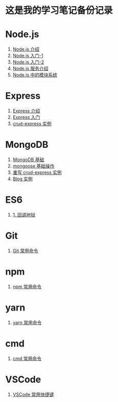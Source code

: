 <!--
 * @Author: your name
 * @Date: 2020-01-16 17:35:34
 * @LastEditTime : 2020-01-20 17:22:58
 * @LastEditors  : Please set LastEditors
 * @Description: In User Settings Edit
 * @FilePath: \Learning-Notes\README.md
 -->
# 这是我的学习笔记备份记录

# Node.js

1. [Node.js 介绍](/Node.js/Basic/1.%20Node.js%20介绍.md)
2. [Node.js 入门-1](/Node.js/Basic/2.%20Node.js%20入门-1.md) 
3. [Node.js 入门-2](/Node.js/Basic/3.%20Node.js%20入门-2.md) 
4. [Node.js 服务介绍](/Node.js/Basic/4.%20Node.js%20服务介绍.md) 
5. [Node.js 中的模块系统](/Node.js/Basic/5.%20Node.js%20中的模块系统.md)

# Express

1. [Express 介绍](/Express/notes/1.%20Express%20介绍.md) 
2. [Express 入门](/Express/notes/2.%20Express%20%20入门.md)
3. [crud-express 实例](/Express/notes/3.%20crud-express%20实例.md)

# MongoDB

1. [MongoDB 基础](/MongoDB/notes/1.%20MongoDB%20基础.md)
2. [mongoose 基础操作](/MongoDB/notes/2.%20mongoose%20基础操作.md)
3. [重写 crud-express 实例](/MongoDB/notes/3.%20重写%20crud-express%20实例.md)
4. [Blog 实例](/Express/notes/4.%20blog%20实例.md)

# ES6

1. [1. 回调地狱](ES6/Notes/1.%20回调地狱.md)

# Git

1. [Git 常用命令](Git/1.%20Git%20常用指令.md)

# npm

1. [npm 常用命令](npm/1.%20npm%20常用指令.md)

# yarn

1. [yarn 常用命令](yarn/1.%20yarn%20常用指令.md)

# cmd

1. [cmd 常用命令](cmd/1.%20cmd%20常用命令.md)

# VSCode

1. [VSCode 常用快捷键](vs%20code/1.%20常用快捷键.md)